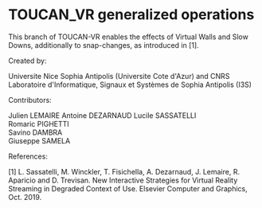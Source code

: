 # TOUCAN_VR generalized operations


This branch of TOUCAN-VR enables the effects of Virtual Walls and Slow Downs, additionally to snap-changes, as introduced in [1].

Created by:

Universite Nice Sophia Antipolis (Universite Cote d'Azur) and CNRS  
Laboratoire d'Informatique, Signaux et Systèmes de Sophia Antipolis (I3S)

Contributors:

Julien LEMAIRE
Antoine DEZARNAUD
Lucile SASSATELLI  
Romaric PIGHETTI  
Savino DAMBRA  
Giuseppe SAMELA  

References:

[1] L. Sassatelli, M. Winckler, T. Fisichella, A. Dezarnaud, J. Lemaire, R. Aparicio and D. Trevisan. New Interactive Strategies for Virtual Reality Streaming in Degraded Context of Use. Elsevier Computer and Graphics, Oct. 2019.
